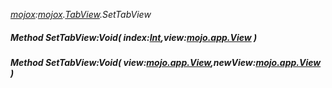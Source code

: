 _[mojox](../../modules/mojox/mojox-module.md):[mojox](../../modules/mojox/mojox-module.md).[TabView](../../modules/mojox/mojox-tabview.md).SetTabView_
##### Method SetTabView:Void( index:[Int](../../modules/wonkey/wonkey-types-int.md),view:[mojo.app.View](../../modules/mojo/mojo-app-view.md) )
##### Method SetTabView:Void( view:[mojo.app.View](../../modules/mojo/mojo-app-view.md),newView:[mojo.app.View](../../modules/mojo/mojo-app-view.md) )
